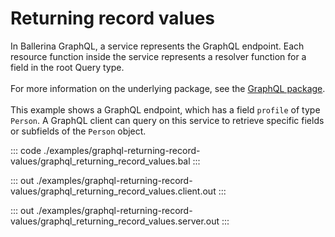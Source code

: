 # Returning record values

In Ballerina GraphQL, a service represents the GraphQL endpoint.
Each resource function inside the service represents a resolver function for a field in the root Query type.<br/><br/>
For more information on the underlying package, see the
[GraphQL package](https://docs.central.ballerina.io/ballerina/graphql/latest/).<br/><br/>
This example shows a GraphQL endpoint, which has a field `profile` of type `Person`.
A GraphQL client can query on this service to retrieve specific fields or subfields of the `Person` object.

::: code ./examples/graphql-returning-record-values/graphql_returning_record_values.bal :::

::: out ./examples/graphql-returning-record-values/graphql_returning_record_values.client.out :::

::: out ./examples/graphql-returning-record-values/graphql_returning_record_values.server.out :::